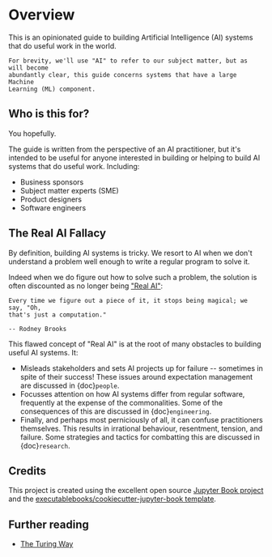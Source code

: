 # Overview

This is an opinionated guide to building Artificial Intelligence (AI) systems
that do useful work in the world.

```{note}
For brevity, we'll use "AI" to refer to our subject matter, but as will become
abundantly clear, this guide concerns systems that have a large Machine
Learning (ML) component.
```

## Who is this for?

You hopefully.

The guide is written from the perspective of an AI practitioner, but it's intended
to be useful for anyone interested in building or helping to build AI
systems that do useful work. Including:

- Business sponsors
- Subject matter experts (SME)
- Product designers
- Software engineers

## The Real AI Fallacy

By definition, building AI systems is tricky. We resort to AI when we don't
understand a problem well enough to write a regular program to solve it.

Indeed when we do figure out how to solve such a problem, the solution is often
discounted as no longer being
["Real AI"](https://en.wikipedia.org/wiki/AI_effect):

```{epigraph}
Every time we figure out a piece of it, it stops being magical; we say, "Oh,
that's just a computation."

-- Rodney Brooks
```

This flawed concept of "Real AI" is at the root of many obstacles to building
useful AI systems. It:

- Misleads stakeholders and sets AI projects up for failure -- sometimes in
  spite of their success! These issues around expectation management are
  discussed in {doc}`people`.
- Focusses attention on how AI systems differ from regular software, frequently
  at the expense of the commonalities. Some of the consequences of this are
  discussed in {doc}`engineering`.
- Finally, and perhaps most perniciously of all, it can confuse practitioners
  themselves. This results in irrational behaviour, resentment, tension, and
  failure. Some strategies and tactics for combatting this are discussed in
  {doc}`research`.

## Credits

This project is created using the excellent open source
[Jupyter Book project](https://jupyterbook.org/) and the
[executablebooks/cookiecutter-jupyter-book template](https://github.com/executablebooks/cookiecutter-jupyter-book).

## Further reading

- [The Turing Way](https://the-turing-way.netlify.app/welcome.html)
